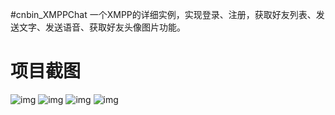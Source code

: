 #cnbin_XMPPChat
一个XMPP的详细实例，实现登录、注册，获取好友列表、发送文字、发送语音、获取好友头像图片功能。

# 项目截图

![img](http://ww3.sinaimg.cn/mw690/78f9859egw1evtx5auxu9j20hs0vkq3x.jpg)
![img](http://ww2.sinaimg.cn/mw690/78f9859egw1evtx4mk8ghj20hs0vk3zf.jpg)
![img](http://ww4.sinaimg.cn/mw690/78f9859egw1evtx4m2o6bj20hs0vk0tf.jpg)
![img](http://ww3.sinaimg.cn/mw690/78f9859egw1evtx4lk87mj20hs0vkgo3.jpg)